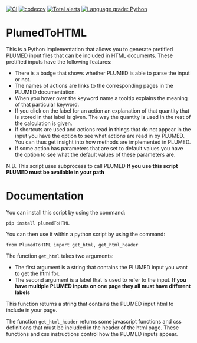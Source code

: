 [![CI](https://github.com/plumed/PlumedToHTML/actions/workflows/main.yml/badge.svg)](https://github.com/plumed/PlumedToHTML/actions/workflows/main.yml)
[![codecov](https://codecov.io/gh/plumed/PlumedToHTML/branch/main/graph/badge.svg?token=ODA9N9MEGP)](https://codecov.io/gh/plumed/PlumedToHTML)
[![Total alerts](https://img.shields.io/lgtm/alerts/g/plumed/PlumedToHTML.svg?logo=lgtm&logoWidth=18)](https://lgtm.com/projects/g/plumed/PlumedToHTML/alerts/)
[![Language grade: Python](https://img.shields.io/lgtm/grade/python/g/plumed/PlumedToHTML.svg?logo=lgtm&logoWidth=18)](https://lgtm.com/projects/g/plumed/PlumedToHTML/context:python)

# PlumedToHTML

This is a Python implementation that allows you to generate pretified PLUMED input files that can be included in HTML documents.  These pretified inputs have the following features:

* There is a badge that shows whether PLUMED is able to parse the input or not.
* The names of actions are links to the corresponding pages in the PLUMED documentation.
* When you hover over the keyword name a tooltip explains the meaning of that particular keyword.
* If you click on the label for an action an explanation of that quantity that is stored in that label is given.  The way the quantity is used in the rest of the calculation is given.
* If shortcuts are used and actions read in things that do not appear in the input you have the option to see what actions are read in by PLUMED.  You can thus get insight into how methods are implemented in PLUMED.
* If some action has parameters that are set to default values you have the option to see what the default values of these parameters are. 

N.B. This script uses subprocess to call PLUMED __If you use this script PLUMED must be available in your path__

# Documentation

You can install this script by using the command:

````
pip install plumedToHTML
````

You can then use it within a python script by using the command:

````
from PlumedToHTML import get_html, get_html_header
````

The function `get_html` takes two arguments:

* The first argument is a string that contains the PLUMED input you want to get the html for.
* The second argument is a label that is used to refer to the input.  __If you have multiple PLUMED inputs on one page they all must have different labels__

This function returns a string that contains the PLUMED input html to include in your page.

The function `get_html_header` returns some javascript functions and css definitions that must be included in the header of the html page.  These functions and css instructions control how the PLUMED inputs appear.
